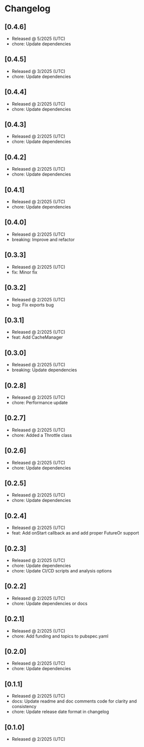 # Changelog

## [0.4.6]

- Released @ 5/2025 (UTC)
- chore: Update dependencies

## [0.4.5]

- Released @ 3/2025 (UTC)
- chore: Update dependencies

## [0.4.4]

- Released @ 2/2025 (UTC)
- chore: Update dependencies

## [0.4.3]

- Released @ 2/2025 (UTC)
- chore: Update dependencies

## [0.4.2]

- Released @ 2/2025 (UTC)
- chore: Update dependencies

## [0.4.1]

- Released @ 2/2025 (UTC)
- chore: Update dependencies

## [0.4.0]

- Released @ 2/2025 (UTC)
- breaking: Improve and refactor

## [0.3.3]

- Released @ 2/2025 (UTC)
- fix: Minor fix

## [0.3.2]

- Released @ 2/2025 (UTC)
- bug: Fix exports bug

## [0.3.1]

- Released @ 2/2025 (UTC)
- feat: Add CacheManager

## [0.3.0]

- Released @ 2/2025 (UTC)
- breaking: Update dependencies

## [0.2.8]

- Released @ 2/2025 (UTC)
- chore: Performance update

## [0.2.7]

- Released @ 2/2025 (UTC)
- chore: Added a Throttle class

## [0.2.6]

- Released @ 2/2025 (UTC)
- chore: Update dependencies

## [0.2.5]

- Released @ 2/2025 (UTC)
- chore: Update dependencies

## [0.2.4]

- Released @ 2/2025 (UTC)
- feat: Add onStart callback as and add proper FutureOr support

## [0.2.3]

- Released @ 2/2025 (UTC)
- chore: Update dependencies
- chore: Update CI/CD scripts and analysis options

## [0.2.2]

- Released @ 2/2025 (UTC)
- chore: Update dependencies or docs

## [0.2.1]

- Released @ 2/2025 (UTC)
- chore: Add funding and topics to pubspec.yaml

## [0.2.0]

- Released @ 2/2025 (UTC)
- chore: Update dependencies

## [0.1.1]

- Released @ 2/2025 (UTC)
- docs: Update readme and doc comments code for clarity and consistency
- chore: Update release date format in changelog

## [0.1.0]

- Released @ 2/2025 (UTC)

